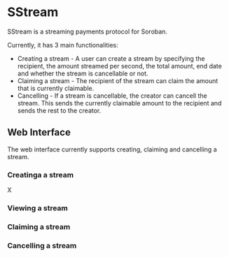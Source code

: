 # SStream

SStream is a streaming payments protocol for Soroban.


Currently, it has 3 main functionalities:
- Creating a stream - A user can create a stream by specifying the recipient, the amount streamed per second, the total amount, end date and whether the stream is cancellable or not.
- Claiming a stream - The recipient of the stream can claim the amount that is currently claimable.
- Cancelling - If a stream is cancellable, the creator can cancell the stream. This sends the currently claimable amount to the recipient and sends the rest to the creator.

## Web Interface

The web interface currently supports creating, claiming and cancelling a stream.

### Creatinga a stream

X


### Viewing a stream

### Claiming a stream

### Cancelling a stream

